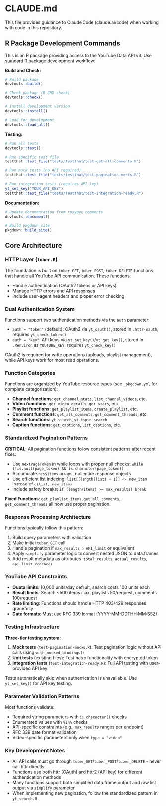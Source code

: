 # CLAUDE.md

This file provides guidance to Claude Code (claude.ai/code) when working with code in this repository.

## R Package Development Commands

This is an R package providing access to the YouTube Data API v3. Use standard R package development workflow:

**Build and Check:**
```r
# Build package
devtools::build()

# Check package (R CMD check)
devtools::check()

# Install development version
devtools::install()

# Load for development
devtools::load_all()
```

**Testing:**
```r
# Run all tests
devtools::test()

# Run specific test file
testthat::test_file("tests/testthat/test-get-all-comments.R")

# Run mock tests (no API required)
testthat::test_file("tests/testthat/test-pagination-mocks.R")

# Run integration tests (requires API key)
yt_set_key("YOUR_API_KEY")
testthat::test_file("tests/testthat/test-integration-ready.R")
```

**Documentation:**
```r
# Update documentation from roxygen comments
devtools::document()

# Build pkgdown site
pkgdown::build_site()
```

## Core Architecture

### HTTP Layer (`tuber.R`)
The foundation is built on `tuber_GET`, `tuber_POST`, `tuber_DELETE` functions that handle all YouTube API communication. These functions:
- Handle authentication (OAuth2 tokens or API keys)
- Manage HTTP errors and API responses
- Include user-agent headers and proper error checking

### Dual Authentication System
Functions support two authentication methods via the `auth` parameter:
- `auth = "token"` (default): OAuth2 via `yt_oauth()`, stored in `.httr-oauth`, requires `yt_check_token()`
- `auth = "key"`: API keys via `yt_set_key()`/`yt_get_key()`, stored in `.Renviron` as `YOUTUBE_KEY`, requires `yt_check_key()`

OAuth2 is required for write operations (uploads, playlist management), while API keys work for most read operations.

### Function Categories
Functions are organized by YouTube resource types (see `_pkgdown.yml` for complete categorization):
- **Channel functions**: `get_channel_stats`, `list_channel_videos`, etc.
- **Video functions**: `get_video_details`, `get_stats`, etc.  
- **Playlist functions**: `get_playlist_items`, `create_playlist`, etc.
- **Comment functions**: `get_all_comments`, `get_comment_threads`, etc.
- **Search functions**: `yt_search`, `yt_topic_search`
- **Caption functions**: `get_captions`, `list_captions`, etc.

### Standardized Pagination Patterns

**CRITICAL**: All pagination functions follow consistent patterns after recent fixes:
- Use `nextPageToken` in while loops with proper null checks: `while (!is.null(page_token) && is.character(page_token))`
- Accumulate `res$items` arrays, not entire response objects
- Use efficient list indexing: `list[[length(list) + 1]] <- new_item` instead of `c(list, new_item)`
- Include safety breaks: `if (length(items) >= max_results) break`

**Fixed Functions**: `get_playlist_items`, `get_all_comments`, `get_comment_threads` all now use proper pagination.

### Response Processing Architecture
Functions typically follow this pattern:
1. Build query parameters with validation
2. Make initial `tuber_GET` call
3. Handle pagination if `max_results > API_limit` or equivalent
4. Apply `simplify` parameter logic to convert nested JSON to data.frames
5. Add result metadata as attributes (`total_results`, `actual_results`, `api_limit_reached`)

### YouTube API Constraints
- **Quota limits**: 10,000 units/day default, search costs 100 units each
- **Result limits**: Search ~500 items max, playlists 50/request, comments 100/request
- **Rate limiting**: Functions should handle HTTP 403/429 responses gracefully
- **Date formats**: Must use RFC 339 format (YYYY-MM-DDTHH:MM:SSZ)

### Testing Infrastructure

**Three-tier testing system:**
1. **Mock tests** (`test-pagination-mocks.R`): Test pagination logic without API calls using `with_mocked_bindings()`
2. **Unit tests** (existing files): Test basic functionality with encrypted token
3. **Integration tests** (`test-integration-ready.R`): Full API testing with user-provided API key

Tests automatically skip when authentication is unavailable. Use `yt_set_key()` for API key testing.

### Parameter Validation Patterns
Most functions validate:
- Required string parameters with `is.character()` checks
- Enumerated values with `%in%` checks  
- API-specific constraints (e.g., `max_results` ranges per endpoint)
- RFC 339 date format validation
- Video-specific parameters only when `type = "video"`

### Key Development Notes
- All API calls must go through `tuber_GET`/`tuber_POST`/`tuber_DELETE` - never call httr directly
- Functions use both httr (OAuth) and httr2 (API key) for different authentication methods
- Many functions support both simplified data.frame output and raw list output via `simplify` parameter
- When implementing new pagination, follow the standardized pattern in `yt_search.R`